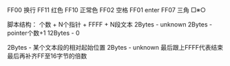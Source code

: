 FF00 换行
FF11 红色
FF10 正常色
FF02 空格
FF01 enter
FF07 三角
□※○


脚本结构：
个数 + N个指针 + FFFF + N段文本
2Bytes - unknown
2Bytes - pointer个数+1
12Bytes - 0

2Bytes - 某个文本段的相对起始位置
2Bytes - unknown
最后跟上FFFF代表结束
最后再补齐FF至16字节的倍数

